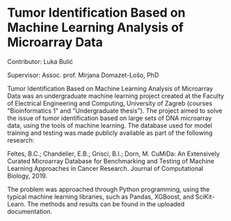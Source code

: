 # Tumor Identification Based on Machine Learning Analysis of Microarray Data

Contributor: Luka Bulić

Supervisor: Assoc. prof. Mirjana Domazet-Lošo, PhD

Tumor Identification Based on Machine Learning Analysis of Microarray Data was an undergraduate machine learning project created at the Faculty of Electrical Engineering and Computing, University of Zagreb (courses "Bioinformatics 1" and "Undergraduate thesis"). The project aimed to solve the issue of tumor identification based on large sets of DNA microarray data, using the tools of machine learning. The database used for model training and testing was made publicly available as part of the following research:

Feltes, B.C.; Chandelier, E.B.; Grisci, B.I.; Dorn, M. CuMiDa: An Extensively Curated Microarray Database for Benchmarking and Testing of Machine Learning Approaches in Cancer Research. Journal of Computational Biology, 2019.

The problem was approached through Python programming, using the typical machine learning libraries, such as Pandas, XGBoost, and SciKit-Learn. The methods and results can be found in the uploaded documentation.
